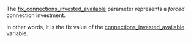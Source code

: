The [fix\_connections\_invested\_available](@ref) parameter represents a *forced* connection investment.

In other words, it is the fix value of the [connections\_invested\_available](@ref) variable.
